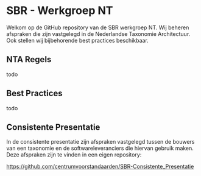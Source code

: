 # SBR - Werkgroep NT
Welkom op de GitHub repository van de SBR werkgroep NT. Wij beheren afspraken die zijn vastgelegd in de Nederlandse Taxonomie Architectuur. Ook stellen wij bijbehorende best practices beschikbaar.

## NTA Regels

todo

## Best Practices

todo


## Consistente Presentatie
In de consistente presentatie zijn afspraken vastgelegd tussen de bouwers van een taxonomie en de softwareleveranciers die hiervan gebruik maken. Deze afspraken zijn te vinden in een eigen repository:

https://github.com/centrumvoorstandaarden/SBR-Consistente_Presentatie

